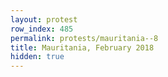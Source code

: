 ```yaml
---
layout: protest
row_index: 485
permalink: protests/mauritania--8
title: Mauritania, February 2018
hidden: true
---
```

